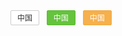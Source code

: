 <style>
	#mohe-demo .mh-btn{
		height: 24px;
		line-height: 24px;
		
		border: 1px solid #ccc;
		border-radius: 2px;
		outline: none;

		background: #fff;
		padding: 0 10px;
		font-size: 12px;
		cursor: pointer;

		display: inline-block;
		text-decoration: none;
	}
	#mohe-demo .mh-btn:hover{
		border-color: #aaa;
		background: #eee;
	}
	#mohe-demo .mh-btn:active{
		border-color: #000;
		background: #ccc;
	}
	/*mh-default样式*/
	#mohe-demo .mh-default{
		border-color: #ccc;
		background: #fff;
		color: #333;
	}
	#mohe-demo .mh-default:hover{
		border-color: #adadad;
		background: #eee;
		color: #333;
	}
	#mohe-demo .mh-default:active{
		border-color: #adadad;
		background: #dcdbdb;
		background: -moz-linear-gradient(#dcdbdb,#eee 25%,#eee);
		background: -webkit-gradient(linear,center top,center bottom,from(#dcdbdb),color-stop(.5,#eee),to(#eee))
		background: -webkit-linear-gradient(#dcdbdb,#eee 25%,#eee);
		background: -o-linear-gradient(#dcdbdb,#eee 25%,#eee);
		background: -ms-linear-gradient(#dcdbdb,#eee 25%,#eee);
		background: linear-gradient(#dcdbdb,#eee 25%,#eee);
		color: #333;
	}
	/*mh-success样式*/
	#mohe-demo .mh-success{
		border-color: #5bba32;
		background: #65c33d;
		color: #fff;
	}
	#mohe-demo .mh-success:hover{
		border-color: #329209;
		background: #3eaf0e;
		color: #fff;
	}
	#mohe-demo .mh-success:active{
		border-color: #329209;
		background: #3eaf0e;
		background: -moz-linear-gradient(#39a10d,#3eaf0e 25%,#3eaf0e);
		background: -webkit-gradient(linear,center top,center bottom,from(#39a10d),color-stop(.5,#3eaf0e),to(#3eaf0e))
		background: -webkit-linear-gradient(#39a10d,#3eaf0e 25%,#3eaf0e);
		background: -o-linear-gradient(#39a10d,#3eaf0e 25%,#3eaf0e);
		background: -ms-linear-gradient(#39a10d,#3eaf0e 25%,#3eaf0e);
		background: linear-gradient(#39a10d,#3eaf0e 25%,#3eaf0e);
		color: #fff;
	}
	/*mh-warning样式*/
	#mohe-demo .mh-warning{
		border-color: #f3ab44;
		background: #f6b04c;
		color: #fff;
	}
	#mohe-demo .mh-warning:hover{
		border-color: #e38800;
		background: #f19e27;
		color: #fff;
	}
	#mohe-demo .mh-warning:active{
		border-color: #e38800;
		background: #f19e27;
		background: -moz-linear-gradient(#df9224,#f19e27 25%,#f19e27);
		background: -webkit-gradient(linear,center top,center bottom,from(#df9224),color-stop(.5,#f19e27),to(#f19e27))
		background: -webkit-linear-gradient(#df9224,#f19e27 25%,#f19e27);
		background: -o-linear-gradient(#df9224,#f19e27 25%,#f19e27);
		background: -ms-linear-gradient(#df9224,#f19e27 25%,#f19e27);
		background: linear-gradient(#df9224,#f19e27 25%,#f19e27);
		color: #fff;
	}
</style>
<div id="mohe-demo" class="g-mohe">
	<button class="mh-btn mh-default">中国</button>&nbsp;&nbsp;
	<button class="mh-btn mh-success">中国</button>&nbsp;&nbsp;
	<button class="mh-btn mh-warning">中国</button>
</div>